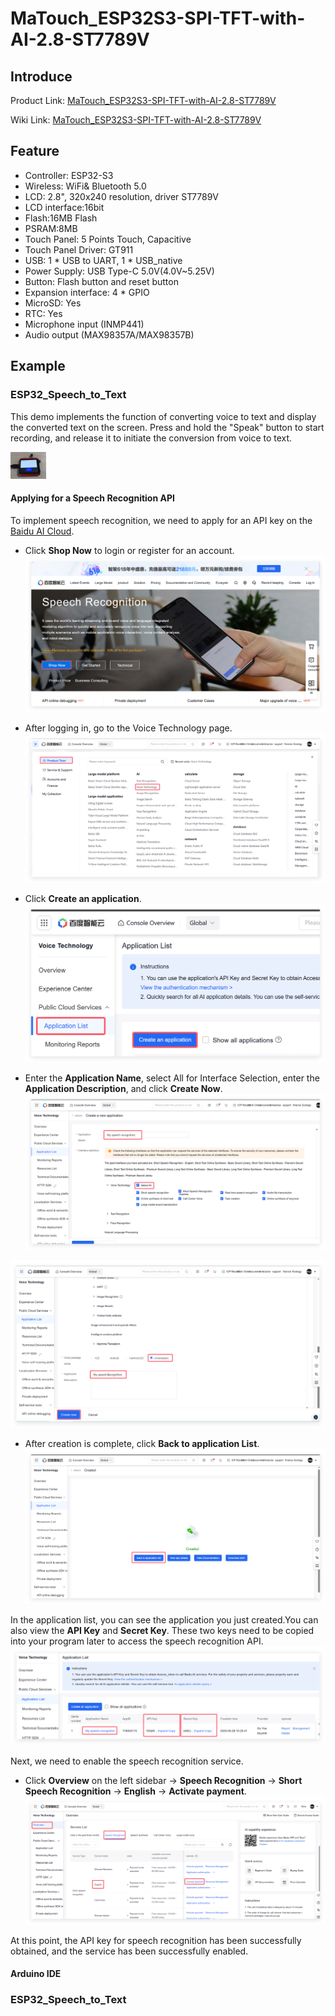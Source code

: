 # MaTouch_ESP32S3-SPI-TFT-with-AI-2.8-ST7789V

## Introduce

Product Link: [MaTouch_ESP32S3-SPI-TFT-with-AI-2.8-ST7789V]()

Wiki Link:  [MaTouch_ESP32S3-SPI-TFT-with-AI-2.8-ST7789V](https://wiki.makerfabs.com/MaTouch_ESP32S3-SPI-TFT-with-AI-2.8-ST7789V.html)

## Feature

- Controller: ESP32-S3
- Wireless: WiFi& Bluetooth 5.0
- LCD: 2.8", 320x240 resolution, driver ST7789V
- LCD interface:16bit
- Flash:16MB Flash
- PSRAM:8MB
- Touch Panel: 5 Points Touch, Capacitive
- Touch Panel Driver: GT911
- USB: 1 * USB to UART, 1 * USB_native
- Power Supply: USB Type-C 5.0V(4.0V~5.25V)
- Button: Flash button and reset button
- Expansion interface: 4 * GPIO
- MicroSD: Yes
- RTC: Yes
- Microphone input (INMP441)
- Audio output (MAX98357A/MAX98357B)

## Example

### ESP32_Speech_to_Text

This demo implements the function of converting voice to text and display the converted text on the screen. Press and hold the "Speak" button to start recording, and release it to initiate the conversion from voice to text. 

![](md_pic/image1.png)

#### Applying for a Speech Recognition API

To implement speech recognition, we need to apply for an API key on the [Baidu AI Cloud](https://cloud.baidu.com/product/speech).

- Click **Shop Now** to login or register for an account.
![](md_pic/image2.png)

- After logging in, go to the Voice Technology page.
![](md_pic/image3.png)

- Click **Create an application**.
![](md_pic/image4.png)

- Enter the **Application Name**, select All for Interface Selection, enter the **Application Description**, and click **Create Now**.
![](md_pic/image5.png)

![](md_pic/image6.png)

- After creation is complete, click **Back to application List**.
![](md_pic/image7.png)

In the application list, you can see the application you just created.You can also view the **API Key** and **Secret Key**. These two keys need to be copied into your program later to access the speech recognition API.
![](md_pic/image8.png)

Next, we need to enable the speech recognition service.
- Click **Overview** on the left sidebar -> **Speech Recognition** -> **Short Speech Recognition** -> **English** -> **Activate payment**.
![](md_pic/image9.png)

At this point, the API key for speech recognition has been successfully obtained, and the service has been successfully enabled.

#### Arduino IDE





### ESP32_Speech_to_Text


